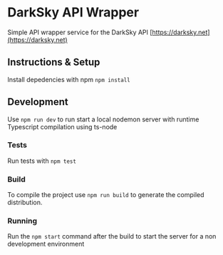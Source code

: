 # DarkSky API Wrapper

Simple API wrapper service for the DarkSky API [https://darksky.net](https://darksky.net)

## Instructions & Setup

Install depedencies with npm `npm install`

## Development

Use `npm run dev` to run start a local nodemon server with runtime Typescript compilation using ts-node

### Tests

Run tests with `npm test`

### Build

To compile the project use `npm run build` to generate the compiled distribution.

### Running

Run the `npm start` command after the build to start the server for a non development environment
